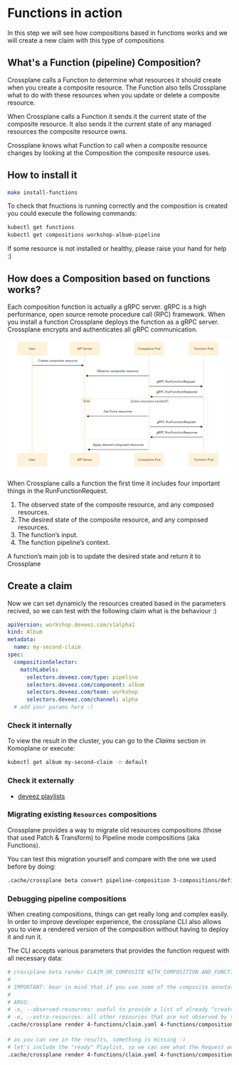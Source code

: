 # Functions in action
In this step we will see how compositions based in functions works and we will create a new claim with this type of compositions

## What's a Function (pipeline) Composition?
Crossplane calls a Function to determine what resources it should create when you create a composite resource. The Function also tells Crossplane what to do with these resources when you update or delete a composite resource.

When Crossplane calls a Function it sends it the current state of the composite resource. It also sends it the current state of any managed resources the composite resource owns.

Crossplane knows what Function to call when a composite resource changes by looking at the Composition the composite resource uses.

## How to install it
~~~bash
make install-functions
~~~

To check that fnuctions is running correctly and the composition is created you could execute the following commands:
~~~bash
kubectl get functions
kubectl get compositions workshop-album-pipeline
~~~

If some resource is not installed or healthy, please raise your hand for help :)

## How does a Composition based on functions works?
Each composition function is actually a gRPC server. gRPC is a high performance, open source remote procedure call (RPC) framework. When you install a function Crossplane deploys the function as a gRPC server. Crossplane encrypts and authenticates all gRPC communication.

![Functions Compositions](/docs/functions-composition.png "Functions Compositions")

When Crossplane calls a function the first time it includes four important things in the RunFunctionRequest.

1. The observed state of the composite resource, and any composed resources.
2. The desired state of the composite resource, and any composed resources.
3. The function’s input.
4. The function pipeline’s context.

A function’s main job is to update the desired state and return it to Crossplane

## Create a claim
Now we can set dynamicly the resources created based in the parameters recived, so we can test with the following claim what is the behaviour :)
~~~yaml
apiVersion: workshop.deveez.com/v1alpha1
kind: Album
metadata:
  name: my-second-claim
spec:
  compositionSelector:
    matchLabels:
      selectors.deveez.com/type: pipeline
      selectors.deveez.com/component: album
      selectors.deveez.com/team: workshop
      selectors.deveez.com/channel: alpha
  # add your params here :)
~~~

### Check it internally
To view the result in the cluster, you can go to the _Claims_ section in Komoplane or execute:
~~~bash
kubectl get album my-second-claim -n default
~~~

### Check it externally
- [deveez playlists](https://open.spotify.com/user/31lxtsb5grogjpnytlkdzz63qniy)


### Migrating existing `Resources` compositions
Crossplane provides a way to migrate old resources compositions (those that used Patch & Transform) to Pipeline mode compositions (aka Functions).

You can test this migration yourself and compare with the one we used before by doing:
```bash
.cache/crossplane beta convert pipeline-composition 3-compositions/definitions/composition.yaml > 4-functions/composition_migrated.yaml
```

### Debugging pipeline compositions
When creating compositions, things can get really long and complex easily. In order to improve developer experience, the crossplane CLI also allows you to view a rendered version of the composition without having to deploy it and run it.

The CLI accepts various parameters that provides the function request with all necessary data:
```bash
# crossplane beta render CLAIM_OR_COMPOSITE WITH_COMPOSITION AND_FUNCTIONS --extra-args
#
# IMPORTANT: bear in mind that if you use some of the composite annotations (such as composite name, or anything else) you have to use the composite to render.
#
# ARGS:
# -o, --observed-resources: useful to provide a list of already "created" resources (VERY useful if needing data from already created objects in your composition)
# -e, --extra-resources: all other resources that are not observed by this composition (as environment configs)
.cache/crossplane render 4-functions/claim.yaml 4-functions/composition.yaml 4-functions/functions.yaml

# as you can see in the results, something is missing :)
# let's include the "ready" Playlist, so we can see what the Request would be
.cache/crossplane render 4-functions/claim.yaml 4-functions/composition.yaml 4-functions/functions.yaml -o 4-functions/observed.yaml
```
